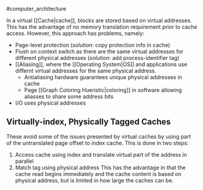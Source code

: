 #computer_architecture 

In a virtual [[Cache|cache]], blocks are stored based on virtual addresses. This has the advantage of no memory translation requirement prior to cache access. However, this approach has problems, namely:
- Page-level protection (*solution:* copy protection info in cache)
- Flush on context switch as there are the same virtual addresses for different physical addresses (*solution:* add process-identifier tag)
- [[Aliasing]], where the [[Operating System|OS]] and applications use differnt virtual addresses for the same physical address.
	- Antialiasing hardware guarantees unique physical addresses in cache
	- Page [[Graph Coloring Hueristic|coloring]] in software allowing aliasses to share some address bits
- I/O uses physical addresses

## Virtually-index, Physically Tagged Caches
These avoid some of the issues presented by virtual caches by using part of the untranslated page offset to index cache. This is done in two steps:
1. Access cache using index and translate virtual part of the address in parallel
2. Match tag using physical address
This has the advantage in that the cache read begins immediately and the cache content is based on physical address, but is limited in how large the caches can be.